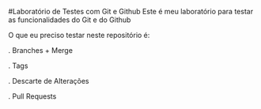 #Laboratório de Testes com Git e Github
Este é meu laboratório para testar as funcionalidades do Git e do Github

O que eu preciso testar neste repositório é:

  . Branches + Merge
  
  . Tags
  
  . Descarte de Alterações

  . Pull Requests 